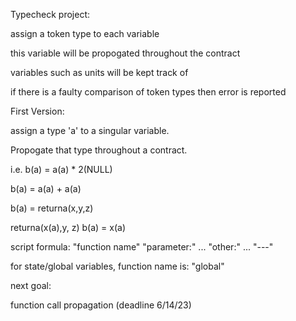 Typecheck project:

assign a token type to each variable

this variable will be propogated throughout the contract

variables such as units will be kept track of

if there is a faulty comparison of token types then error is reported


First Version:

assign a type 'a' to a singular variable.

Propogate that type throughout a contract.

i.e. b(a) = a(a) * 2(NULL)

b(a) = a(a) + a(a)

b(a) = returna(x,y,z)

returna(x(a),y, z)
    b(a) = x(a)        

script formula:
"function name"
"parameter:"
...
"other:"
...
"---"

for state/global variables, function name is: "global"



next goal:

function call propagation (deadline 6/14/23)
